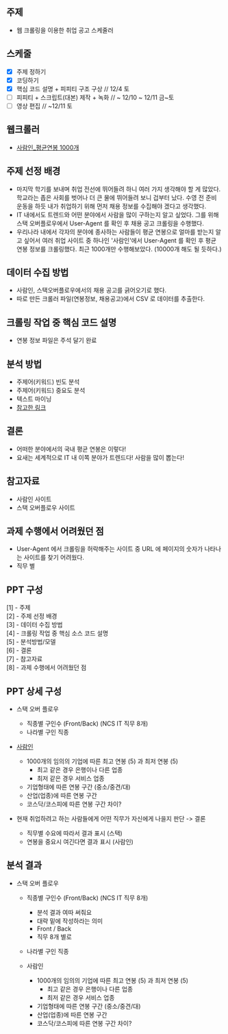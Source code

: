 ## 주제
- 웹 크롤링을 이용한 취업 공고 스케줄러

## 스케줄
- [x] 주제 정하기
- [x] 코딩하기
- [x] 핵심 코드 설명 + 피피티 구조 구상 // 12/4 토
- [ ] 피피티 + 스크립트(대본) 제작 + 녹화 // ~ 12/10 ~ 12/11 금~토
- [ ] 영상 편집 // ~12/11 토

## 웹크롤러
- [사람인_평균연봉 1000개](https://replit.com/@98mirinae/WebCrawler#main.py)

## 주제 선정 배경
- 마지막 학기를 보내며 취업 전선에 뛰어들려 하니 여러 가지 생각해야 할 게 많았다. 학교라는 좁은 사회를 벗어나 더 큰 물에 뛰어들려 보니 겁부터 났다. 수영 전 준비운동을 하듯 내가 취업하기 위해 먼저 채용 정보를 수집해야 겠다고 생각했다.
- IT 내에서도 트렌드와 어떤 분야에서 사람을 많이 구하는지 알고 싶었다. 그를 위해 스택 오버플로우에서 User-Agent 를 확인 후 채용 공고 크롤링을 수행했다.
- 우리나라 내에서 각자의 분야에 종사하는 사람들이 평균 연봉으로 얼마를 받는지 알고 싶어서 여러 취업 사이트 중 하나인 '사람인'에서 User-Agent 를 확인 후 평균 연봉 정보를 크롤링했다. 최근 1000개만 수행해보았다. (10000개 해도 될 듯하다.)

## 데이터 수집 방법
- 사람인, 스택오버플로우에서의 채용 공고를 긁어오기로 했다.
- 따로 만든 크롤러 파일(연봉정보, 채용공고)에서 CSV 로 데이터를 추출한다.

## 크롤링 작업 중 핵심 코드 설명
- 연봉 정보 파일은 주석 달기 완료

## 분석 방법
- 주제어(키워드) 빈도 분석
- 주제어(키워드) 중요도 분석
- 텍스트 마이닝
- [참고한 링크](https://news.samsungdisplay.com/22907/)

## 결론
- 어떠한 분야에서의 국내 평균 연봉은 이렇다!
- 요새는 세계적으로 IT 내 이쪽 분야가 트렌드다! 사람을 많이 뽑는다!

## 참고자료
- 사람인 사이트
- 스택 오버플로우 사이트

## 과제 수행에서 어려웠던 점
- User-Agent 에서 크롤링을 허락해주는 사이트 중 URL 에 페이지의 숫자가 나타나는 사이트를 찾기 어려웠다.
- 직무 별 

## PPT 구성
[1] - 주제<br>
[2] - 주제 선정 배경<br>
[3] - 데이터 수집 방법<br>
[4] - 크롤링 작업 중 핵심 소스 코드 설명<br>
[5] - 분석방법/모델<br>
[6] - 결론<br>
[7] - 참고자료<br>
[8] - 과제 수행에서 어려웠던 점

## PPT 상세 구성
  * 스택 오버 플로우
    * 직종별 구인수 (Front/Back) (NCS IT 직무 8개)
    * 나라별 구인 직종
  
  * [사람인](https://www.saramin.co.kr/zf_user/salaries/total-salary/list?list_type=total&mcode=&company_type=&rec_status=&order=rank&search_type=total_salary&search_company_nm=&min_salary=1000&max_salary=10000)
    * 1000개의 임의의 기업에 따른 최고 연봉 (5) 과 최저 연봉 (5)
        * 최고 같은 경우 은행이나 다른 업종
        * 최저 같은 경우 서비스 업종
    * 기업형태에 따른 연봉 구간 (중소/중견/대)
    * 산업(업종)에 따른 연봉 구간 
    * 코스닥/코스피에 따른 연봉 구간 차이?


  * 현재 취업하려고 하는 사람들에게 어떤 직무가 자신에게 나을지 판단 -> 결론
    * 직무별 수요에 따라서 결과 표시 (스택)
    * 연봉을 중요시 여긴다면 결과 표시 (사람인)


## 분석 결과

* 스택 오버 플로우
    * 직종별 구인수 (Front/Back) (NCS IT 직무 8개)
       * 분석 결과 여따 써줘요
       * 대략 밑에 작성하라는 의미
       * Front / Back
       * 직무 8개 별로
    * 나라별 구인 직종
  
  * 사람인
    * 1000개의 임의의 기업에 따른 최고 연봉 (5) 과 최저 연봉 (5)
        * 최고 같은 경우 은행이나 다른 업종
        * 최저 같은 경우 서비스 업종
    * 기업형태에 따른 연봉 구간 (중소/중견/대)
    * 산업(업종)에 따른 연봉 구간 
    * 코스닥/코스피에 따른 연봉 구간 차이?
